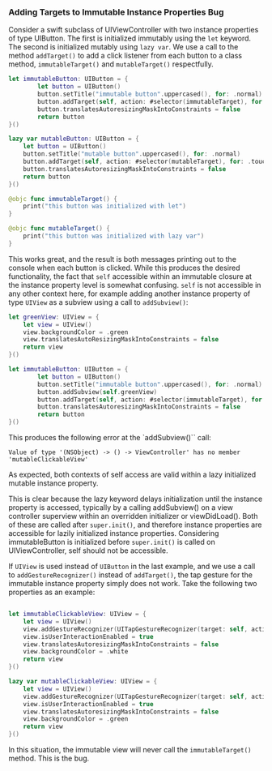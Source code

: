 ### Adding Targets to Immutable Instance Properties Bug
Consider a swift subclass of UIViewController with two instance properties of type UIButton. The first is initialized immutably using the `let` keyword. The second is initialized mutably using `lazy var`. We use a call to the method `addTarget()` to add a click listener from each button to a class method, `immutableTarget()` and `mutableTarget()` respectfully.


```swift
let immutableButton: UIButton = {
        let button = UIButton()
        button.setTitle("immutable button".uppercased(), for: .normal)
        button.addTarget(self, action: #selector(immutableTarget), for: .touchUpInside)
        button.translatesAutoresizingMaskIntoConstraints = false
        return button
}()

lazy var mutableButton: UIButton = {
    let button = UIButton()
    button.setTitle("mutable button".uppercased(), for: .normal)
    button.addTarget(self, action: #selector(mutableTarget), for: .touchUpInside)
    button.translatesAutoresizingMaskIntoConstraints = false
    return button
}()

@objc func immutableTarget() {
    print("this button was initialized with let")
}

@objc func mutableTarget() {
    print("this button was initialized with lazy var")
}
```

This works great, and the result is both messages printing out to the console when each button is clicked. While this produces the desired functionality, the fact that `self` accessible within an immutable closure at the instance property level is somewhat confusing. `self` is not accessible in any other context here, for example adding another instance property of type `UIView` as a subview using a call to `addSubview()`:

```swift
let greenView: UIView = {
    let view = UIView()
    view.backgroundColor = .green
    view.translatesAutoResizingMaskIntoConstraints = false
    return view
}()

let immutableButton: UIButton = {
        let button = UIButton()
        button.setTitle("immutable button".uppercased(), for: .normal)
        button.addSubview(self.greenView)
        button.addTarget(self, action: #selector(immutableTarget), for: .touchUpInside)
        button.translatesAutoresizingMaskIntoConstraints = false
        return button
}()
```

This produces the following error at the `addSubview()`` call:

`Value of type '(NSObject) -> () -> ViewController' has no member 'mutableClickableView'`

As expected, both contexts of self access are valid within a lazy initialized mutable instance property.

This is clear because the lazy keyword delays initialization until the instance property is accessed, typically by a calling addSubview() on a view controller superview within an overridden initializer or viewDidLoad(). Both of these are called after `super.init()`, and therefore instance properties are accessible for lazily initialized instance properties. Considering immutableButton is initialized before `super.init()` is called on UIViewController, self should not be accessible.

If `UIView` is used instead of `UIButton` in the last example, and we use a call to `addGestureRecognizer()` instead of `addTarget()`, the tap gesture for the immutable instance property simply does not work. Take the following two properties as an example:

```swift

let immutableClickableView: UIView = {
    let view = UIView()
    view.addGestureRecognizer(UITapGestureRecognizer(target: self, action: #selector(immutableTarget)))
    view.isUserInteractionEnabled = true
    view.translatesAutoresizingMaskIntoConstraints = false
    view.backgroundColor = .white
    return view
}()

lazy var mutableClickableView: UIView = {
    let view = UIView()
    view.addGestureRecognizer(UITapGestureRecognizer(target: self, action: #selector(mutableTarget)))
    view.isUserInteractionEnabled = true
    view.translatesAutoresizingMaskIntoConstraints = false
    view.backgroundColor = .green
    return view
}()
```

In this situation, the immutable view will never call the `immutableTarget()` method. This is the bug.
